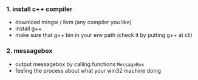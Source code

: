 ### 1. install c++ compiler

- download mingw / llvm (any compiler you like)
- install g++
- make sure that g++ bin in your env path (check it by putting g++ at cli)

### 2. messagebox

- output messagebox by calling functions `MessageBox`
- feeling the process about what your win32 machine doing
